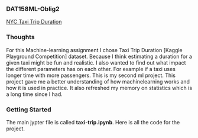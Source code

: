 ### DAT158ML-Oblig2

[NYC Taxi Trip Duration](https://www.kaggle.com/c/nyc-taxi-trip-duration/data)

### Thoughts

For this Machine-learning assignment I chose Taxi Trip Duration [Kaggle Playground Competition] dataset. Because I think estimating a duration for a given taxi might be fun and realistic. I also wanted to find out what impact the different parameters has on each other. For example if a taxi uses longer time with more passengers.
This is my second ml project. This project gave me a better understanding of how machinelearning works and how it is used in practice. It also refreshed my memory on statistics which is a long time since I had.

### Getting Started

The main jypter file is called **taxi-trip.ipynb**. Here is all the code for the project.
